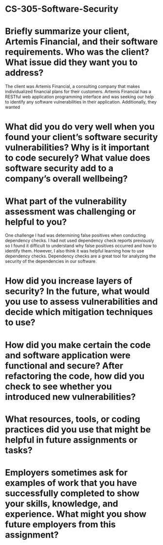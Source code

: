 # CS-305-Software-Security

# Briefly summarize your client, Artemis Financial, and their software requirements. Who was the client? What issue did they want you to address?
The client was Artemis Financial, a consulting company that makes individualized financial plans for their customers. Artemis Financial has a RESTful web application programming interface and was seeking our help to identify any software vulnerabilities in their application. Additionally, they wanted 

# What did you do very well when you found your client’s software security vulnerabilities? Why is it important to code securely? What value does software security add to a company’s overall wellbeing?


# What part of the vulnerability assessment was challenging or helpful to you?
One challenge I had was determining false positives when conducting dependency checks. I had not used dependency check reports previously so I found it difficult to understand why false positives occurred and how to identify them. However, I also think it was helpful learning how to use dependency checks. Dependency checks are a great tool for analyzing the security of the dependencies in our software.

# How did you increase layers of security? In the future, what would you use to assess vulnerabilities and decide which mitigation techniques to use?


# How did you make certain the code and software application were functional and secure? After refactoring the code, how did you check to see whether you introduced new vulnerabilities?


# What resources, tools, or coding practices did you use that might be helpful in future assignments or tasks?


# Employers sometimes ask for examples of work that you have successfully completed to show your skills, knowledge, and experience. What might you show future employers from this assignment?

